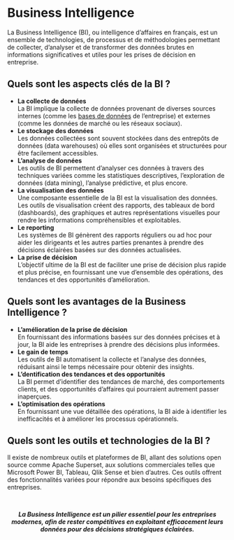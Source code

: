 # **Business Intelligence**
La Business Intelligence (BI), ou intelligence d’affaires en français, est un ensemble de technologies, de processus et de méthodologies permettant de collecter, d’analyser et de transformer des données brutes en informations significatives et utiles pour les prises de décision en entreprise.

## **Quels sont les aspects clés de la BI ?**
* **La collecte de données**  
  La BI implique la collecte de données provenant de diverses sources internes (comme les [bases de données](db) de l’entreprise) et externes (comme les données de marché ou les réseaux sociaux).
* **Le stockage des données**  
  Les données collectées sont souvent stockées dans des entrepôts de données (data warehouses) où elles sont organisées et structurées pour être facilement accessibles.
* **L’analyse de données**  
  Les outils de BI permettent d’analyser ces données à travers des techniques variées comme les statistiques descriptives, l’exploration de données (data mining), l’analyse prédictive, et plus encore.
* **La visualisation des données**  
  Une composante essentielle de la BI est la visualisation des données. Les outils de visualisation créent des rapports, des tableaux de bord (dashboards), des graphiques et autres représentations visuelles pour rendre les informations compréhensibles et exploitables.
* **Le reporting**  
  Les systèmes de BI génèrent des rapports réguliers ou ad hoc pour aider les dirigeants et les autres parties prenantes à prendre des décisions éclairées basées sur des données actualisées.
* **La prise de décision**  
  L’objectif ultime de la BI est de faciliter une prise de décision plus rapide et plus précise, en fournissant une vue d’ensemble des opérations, des tendances et des opportunités d’amélioration.

## **Quels sont les avantages de la Business Intelligence ?**
* **L’amélioration de la prise de décision**  
  En fournissant des informations basées sur des données précises et à jour, la BI aide les entreprises à prendre des décisions plus informées.
* **Le gain de temps**  
  Les outils de BI automatisent la collecte et l’analyse des données, réduisant ainsi le temps nécessaire pour obtenir des insights.
* **L’dentification des tendances et des opportunités**  
  La BI permet d’identifier des tendances de marché, des comportements clients, et des opportunités d’affaires qui pourraient autrement passer inaperçues.
* **L’optimisation des opérations**  
  En fournissant une vue détaillée des opérations, la BI aide à identifier les inefficacités et à améliorer les processus opérationnels.

## **Quels sont les outils et technologies de la BI ?**
Il existe de nombreux outils et plateformes de BI, allant des solutions open source comme Apache Superset, aux solutions commerciales telles que Microsoft Power BI, Tableau, Qlik Sense et bien d’autres. Ces outils offrent des fonctionnalités variées pour répondre aux besoins spécifiques des entreprises.

<br><div align="center">

**_La Business Intelligence est un pilier essentiel pour les entreprises modernes, afin de rester compétitives en exploitant efficacement leurs données pour des décisions stratégiques éclairées._**